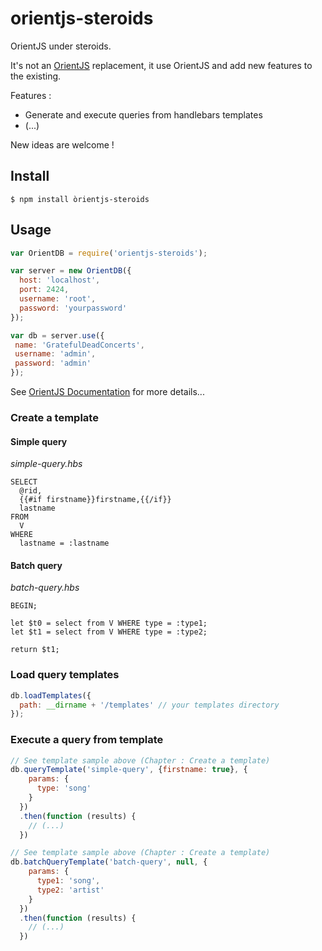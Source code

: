 # orientjs-steroids

OrientJS under steroids.

It's not an [OrientJS](https://github.com/orientechnologies/orientjs) replacement, it use OrientJS and add new features to the existing.

Features :

- Generate and execute queries from handlebars templates
- (...)

New ideas are welcome !

## Install

```
$ npm install òrientjs-steroids
```

## Usage

```js
var OrientDB = require('orientjs-steroids');

var server = new OrientDB({
  host: 'localhost',
  port: 2424,
  username: 'root',
  password: 'yourpassword'
});

var db = server.use({
 name: 'GratefulDeadConcerts',
 username: 'admin',
 password: 'admin'
});

```

See [OrientJS Documentation](https://github.com/orientechnologies/orientjs) for more details...

### Create a template

#### Simple query

*simple-query.hbs*
```
SELECT
  @rid,
  {{#if firstname}}firstname,{{/if}}
  lastname
FROM
  V
WHERE
  lastname = :lastname
```

#### Batch query

*batch-query.hbs*
```
BEGIN;

let $t0 = select from V WHERE type = :type1;
let $t1 = select from V WHERE type = :type2;

return $t1;
```

### Load query templates

```js
db.loadTemplates({
  path: __dirname + '/templates' // your templates directory
});
```

### Execute a query from template

```js
// See template sample above (Chapter : Create a template)
db.queryTemplate('simple-query', {firstname: true}, {
    params: {
      type: 'song'
    }
  })
  .then(function (results) {
    // (...)
  })

// See template sample above (Chapter : Create a template)
db.batchQueryTemplate('batch-query', null, {
    params: {
      type1: 'song',
      type2: 'artist'
    }
  })
  .then(function (results) {
    // (...)
  })
```
